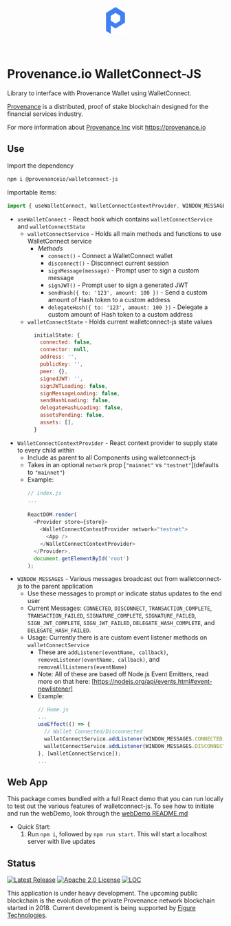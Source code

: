 <div align="center">
  <img src="./src/logo.svg" alt="Provenance.io WalletConnect-JS"/>
</div>
<br/><br/>

# Provenance.io WalletConnect-JS

Library to interface with Provenance Wallet using WalletConnect.

[Provenance] is a distributed, proof of stake blockchain designed for the financial services industry.

For more information about [Provenance Inc](https://provenance.io) visit https://provenance.io

## Use

Import the dependency

```bash
npm i @provenanceio/walletconnect-js
```

Importable items:

```js
import { useWalletConnect, WalletConnectContextProvider, WINDOW_MESSAGES } from '@provenanceio/walletconnect-js';
```
* `useWalletConnect` - React hook which contains `walletConnectService` and `walletConnectState`
  - `walletConnectService` - Holds all main methods and functions to use WalletConnect service
    - *Methods*
      - `connect()` - Connect a WalletConnect wallet
      - `disconnect()` - Disconnect current session
      - `signMessage(message)` - Prompt user to sign a custom message
      - `signJWT()` - Prompt user to sign a generated JWT
      - `sendHash({ to: '123', amount: 100 })` - Send a custom amount of Hash token to a custom address
      - `delegateHash({ to: '123', amount: 100 })` - Delegate a custom amount of Hash token to a custom address
  - `walletConnectState` - Holds current walletconnect-js state values
    ```js
      initialState: {
        connected: false,
        connector: null,
        address: '',
        publicKey: '',
        peer: {},
        signedJWT: '',
        signJWTLoading: false,
        signMessageLoading: false,
        sendHashLoading: false,
        delegateHashLoading: false,
        assetsPending: false,
        assets: [],
      }
    ```
* `WalletConnectContextProvider` - React context provider to supply state to every child within
  - Include as parent to all Components using walletconnect-js
  - Takes in an optional `network` prop [`"mainnet"` vs `"testnet"`](defaults to `"mainnet"`)
  - Example:
    ```js
    // index.js
    ...

    ReactDOM.render(
      <Provider store={store}>
        <WalletConnectContextProvider network="testnet">
          <App />
        </WalletConnectContextProvider>
      </Provider>,
      document.getElementById('root')
    );
    ```
* `WINDOW_MESSAGES` - Various messages broadcast out from walletconnect-js to the parent application
  - Use these messages to prompt or indicate status updates to the end user
  - Current Messages: `CONNECTED`, `DISCONNECT`, `TRANSACTION_COMPLETE`, `TRANSACTION_FAILED`, `SIGNATURE_COMPLETE`, `SIGNATURE_FAILED`, `SIGN_JWT_COMPLETE`, `SIGN_JWT_FAILED`, `DELEGATE_HASH_COMPLETE`, and `DELEGATE_HASH_FAILED`.
  - Usage:  Currently there is are custom event listener methods on `walletConnectService`
    - These are `addListener(eventName, callback)`, `removeListener(eventName, callback)`, and `removeAllListeners(eventName)`
    - Note: All of these are based off Node.js Event Emitters, read more on that here: [https://nodejs.org/api/events.html#event-newlistener]
    - Example:
      ```js
      // Home.js
      ...
      useEffect(() => {
        // Wallet Connected/Disconnected
        walletConnectService.addListener(WINDOW_MESSAGES.CONNECTED, () => {console.log('Wallet Connected')});
        walletConnectService.addListener(WINDOW_MESSAGES.DISCONNECT, () => {console.log('Wallet Disconnected')});
      }, [walletConnectService]);
      ...
      ```

## Web App
This package comes bundled with a full React demo that you can run locally to test out the various features of walletconnect-js.
To see how to initiate and run the webDemo, look through the [webDemo README.md](./webDemo/README.md)

  * Quick Start:
    1) Run `npm i`, followed by `npm run start`.  This will start a localhost server with live updates


## Status

[![Latest Release][release-badge]][release-latest]
[![Apache 2.0 License][license-badge]][license-url]
[![LOC][loc-badge]][loc-report]

[license-badge]: https://img.shields.io/github/license/provenance-io/walletconnect-js.svg
[license-url]: https://github.com/provenance-io/walletconnect-js/blob/main/LICENSE
[release-badge]: https://img.shields.io/github/tag/provenance-io/walletconnect-js.svg
[release-latest]: https://github.com/provenance-io/walletconnect-js/releases/latest
[loc-badge]: https://tokei.rs/b1/github/provenance-io/walletconnect-js
[loc-report]: https://github.com/provenance-io/walletconnect-js
[lint-badge]: https://github.com/provenance-io/walletconnect-js/workflows/Lint/badge.svg
[provenance]: https://provenance.io/#overview

This application is under heavy development. The upcoming public blockchain is the evolution of the private Provenance network blockchain started in 2018.
Current development is being supported by [Figure Technologies](https://figure.com).
